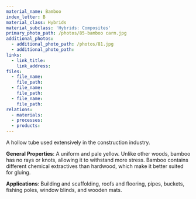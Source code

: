 ```yaml
---
material_name: Bamboo
index_letter: B
material_class: Hybrids
material_subclass: 'Hybrids: Composites'
primary_photo_path: /photos/85-bamboo carm.jpg
additional_photos:
  - additional_photo_path: /photos/81.jpg
  - additional_photo_path:
links:
  - link_title:
    link_address:
files:
  - file_name:
    file_path:
  - file_name:
    file_path:
  - file_name:
    file_path:
relations:
  - materials:
  - processes:
  - products:
---
```



A hollow tube used extensively in the construction industry.

**General Properties**: A uniform and pale yellow. Unlike other woods, bamboo has no rays or knots, allowing it to withstand more stress. Bamboo contains different chemical extractives than hardwood, which make it better suited for gluing.

**Applications**: Building and scaffolding, roofs and flooring, pipes, buckets, fishing poles, window blinds, and wooden mats.
